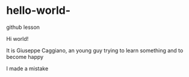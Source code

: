 # hello-world-
github lesson 

Hi world!

It is Giuseppe Caggiano, an young guy trying to learn something and to become happy 


I made a mistake
